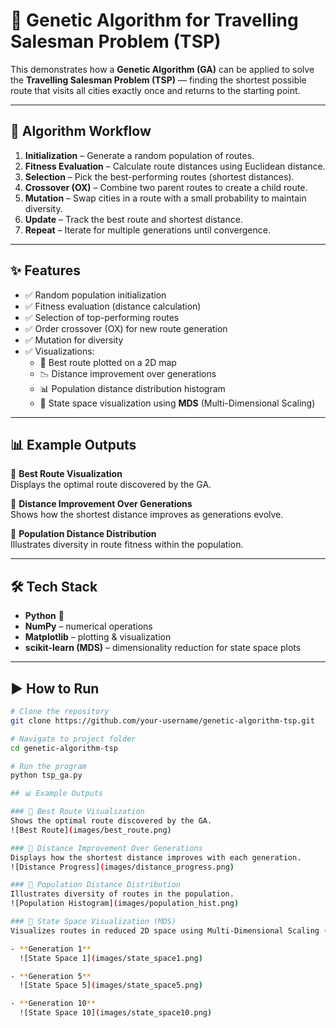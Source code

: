 # 🚀 Genetic Algorithm for Travelling Salesman Problem (TSP)

This demonstrates how a **Genetic Algorithm (GA)** can be applied to solve the **Travelling Salesman Problem (TSP)** — finding the shortest possible route that visits all cities exactly once and returns to the starting point.

---

## 🧠 Algorithm Workflow
1. **Initialization** – Generate a random population of routes.  
2. **Fitness Evaluation** – Calculate route distances using Euclidean distance.  
3. **Selection** – Pick the best-performing routes (shortest distances).  
4. **Crossover (OX)** – Combine two parent routes to create a child route.  
5. **Mutation** – Swap cities in a route with a small probability to maintain diversity.  
6. **Update** – Track the best route and shortest distance.  
7. **Repeat** – Iterate for multiple generations until convergence.  

---

## ✨ Features
- ✅ Random population initialization  
- ✅ Fitness evaluation (distance calculation)  
- ✅ Selection of top-performing routes  
- ✅ Order crossover (OX) for new route generation  
- ✅ Mutation for diversity  
- ✅ Visualizations:  
  - 📍 Best route plotted on a 2D map  
  - 📉 Distance improvement over generations  
  - 📊 Population distance distribution histogram  
  - 🌌 State space visualization using **MDS** (Multi-Dimensional Scaling)  

---

## 📊 Example Outputs

🔹 **Best Route Visualization**  
Displays the optimal route discovered by the GA.  

🔹 **Distance Improvement Over Generations**  
Shows how the shortest distance improves as generations evolve.  

🔹 **Population Distance Distribution**  
Illustrates diversity in route fitness within the population.  

---

## 🛠️ Tech Stack
- **Python** 🐍  
- **NumPy** – numerical operations  
- **Matplotlib** – plotting & visualization  
- **scikit-learn (MDS)** – dimensionality reduction for state space plots  

---

## ▶️ How to Run

```bash
# Clone the repository
git clone https://github.com/your-username/genetic-algorithm-tsp.git

# Navigate to project folder
cd genetic-algorithm-tsp

# Run the program
python tsp_ga.py

## 📊 Example Outputs  

### 🔹 Best Route Visualization  
Shows the optimal route discovered by the GA.  
![Best Route](images/best_route.png)  

### 🔹 Distance Improvement Over Generations  
Displays how the shortest distance improves with each generation.  
![Distance Progress](images/distance_progress.png)  

### 🔹 Population Distance Distribution  
Illustrates diversity of routes in the population.  
![Population Histogram](images/population_hist.png)  

### 🔹 State Space Visualization (MDS)  
Visualizes routes in reduced 2D space using Multi-Dimensional Scaling (MDS).  

- **Generation 1**  
  ![State Space 1](images/state_space1.png)  

- **Generation 5**  
  ![State Space 5](images/state_space5.png)  

- **Generation 10**  
  ![State Space 10](images/state_space10.png)  
